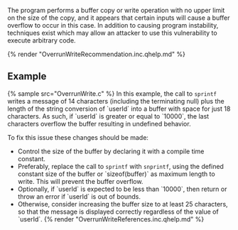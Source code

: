 The program performs a buffer copy or write operation with no upper limit on the size of the copy, and it appears that certain inputs will cause a buffer overflow to occur in this case. In addition to causing program instability, techniques exist which may allow an attacker to use this vulnerability to execute arbitrary code.

{% render "OverrunWriteRecommendation.inc.qhelp.md" %}


## Example
{% sample src="OverrunWrite.c" %}
In this example, the call to `sprintf` writes a message of 14 characters (including the terminating null) plus the length of the string conversion of \`userId\` into a buffer with space for just 18 characters. As such, if \`userId\` is greater or equal to \`10000\`, the last characters overflow the buffer resulting in undefined behavior.

To fix this issue these changes should be made:

* Control the size of the buffer by declaring it with a compile time constant.
* Preferably, replace the call to `sprintf` with `snprintf`, using the defined constant size of the buffer or \`sizeof(buffer)\` as maximum length to write. This will prevent the buffer overflow.
* Optionally, if \`userId\` is expected to be less than \`10000\`, then return or throw an error if \`userId\` is out of bounds.
* Otherwise, consider increasing the buffer size to at least 25 characters, so that the message is displayed correctly regardless of the value of \`userId\`.
{% render "OverrunWriteReferences.inc.qhelp.md" %}


